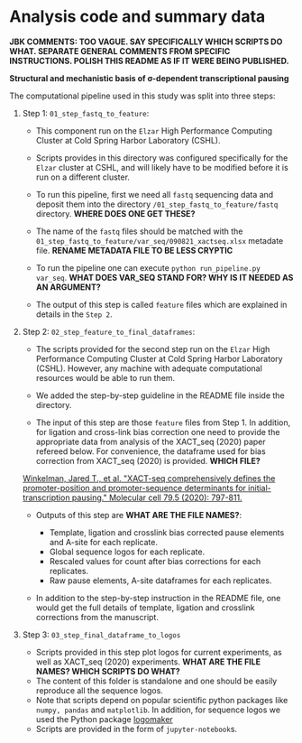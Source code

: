 # Analysis code and summary data

**JBK COMMENTS: TOO VAGUE. SAY SPECIFICALLY WHICH SCRIPTS DO WHAT. SEPARATE GENERAL COMMENTS FROM SPECIFIC INSTRUCTIONS. POLISH THIS README AS IF IT WERE BEING PUBLISHED.**

**Structural and mechanistic basis of σ-dependent transcriptional pausing**

The computational pipeline used in this study was split into three steps: 

1. Step 1: `01_step_fastq_to_feature`: 

    - This component run on the `Elzar` High Performance Computing Cluster at Cold Spring Harbor Laboratory (CSHL). 

    - Scripts provides in this directory was configured specifically for the `Elzar` cluster at CSHL, and will likely have to be modified before it is run on a different cluster. 
    - To run this pipeline, first we need all `fastq` sequencing data and deposit them into the directory `/01_step_fastq_to_feature/fastq` directory. **WHERE DOES ONE GET THESE?**
    - The name of the `fastq` files should be matched with the `01_step_fastq_to_feature/var_seq/090821_xactseq.xlsx` metadate file. **RENAME METADATA FILE TO BE LESS CRYPTIC**
    - To run the pipeline one can execute `python run_pipeline.py var_seq`. **WHAT DOES VAR_SEQ STAND FOR? WHY IS IT NEEDED AS AN ARGUMENT?**
    - The output of this step is called `feature` files which are explained in details in the `Step 2`. 

2. Step 2: `02_step_feature_to_final_dataframes`:

    - The scripts provided for the second step run on the `Elzar` High Performance Computing Cluster at Cold Spring Harbor Laboratory (CSHL). However, any machine with adequate computational resources would be able to run them.

    - We added the step-by-step guideline in the README file inside the directory.

    - The input of this step are those `feature` files from Step 1. In addition, for ligation and cross-link bias correction one need to provide the appropriate data from analysis of the XACT_seq (2020) paper refereed below. For convenience, the dataframe used for bias correction from XACT_seq (2020) is provided. **WHICH FILE?**
    
    [Winkelman, Jared T., et al. "XACT-seq comprehensively defines the promoter-position and promoter-sequence determinants for initial-transcription pausing." Molecular cell 79.5 (2020): 797-811.](https://doi.org/10.1016/j.molcel.2020.07.006)
   
    - Outputs of this step are **WHAT ARE THE FILE NAMES?**:
        - Template, ligation and crosslink bias corrected pause elements and A-site for each replicate.
        - Global sequence logos for each replicate.
        - Rescaled values for count after bias corrections for each replicates.
        - Raw pause elements, A-site dataframes for each replicates.

    - In addition to the step-by-step instruction in the README file, one would get the full details of template, ligation and crosslink corrections from the manuscript.

 3. Step 3: `03_step_final_dataframe_to_logos`
 
    - Scripts provided in this step plot logos for current experiments, as well as XACT_seq (2020) experiments. **WHAT ARE THE FILE NAMES? WHICH SCRIPTS DO WHAT?**
    - The content of this folder is standalone and one should be easily reproduce all the sequence logos. 
    - Note that scripts depend on popular scientific python packages like `numpy, pandas` and `matplotlib`. In addition, for sequence logos we used the Python package [logomaker](https://logomaker.readthedocs.io/en/latest/)
    - Scripts are provided in the form of `jupyter-notebook`s.
